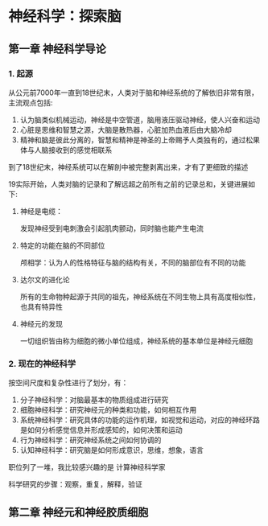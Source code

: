# 神经科学：探索脑

## 第一章 神经科学导论

### 1. 起源

从公元前7000年一直到18世纪末，人类对于脑和神经系统的了解依旧非常有限，主流观点包括:

1. 认为脑类似机械运动，神经是中空管道，脑用液压驱动神经，使人兴奋和运动
2. 心脏是思维和智慧之源，大脑是散热器，心脏加热血液后由大脑冷却
3. 精神和脑是彼此分离的，智慧和精神是神圣的上帝赐予人类独有的，通过松果体与人脑接收到的感觉相联系

到了18世纪末，神经系统可以在解剖中被完整剥离出来，才有了更细致的描述

19实际开始，人类对脑的记录和了解远超之前所有之前的记录总和，关键进展如下:

1. 神经是电缆：
    
    发现神经受到电刺激会引起肌肉颤动，同时脑也能产生电流
2. 特定的功能在脑的不同部位

    颅相学：认为人的性格特征与脑的结构有关，不同的脑部位有不同的功能
3. 达尔文的进化论

    所有的生命物种起源于共同的祖先，神经系统在不同生物上具有高度相似性，也具有特异性
4. 神经元的发现

    一切组织皆由称为细胞的微小单位组成，神经系统的基本单位是神经元细胞

### 2. 现在的神经科学

按空间尺度和复杂性进行了划分，有：

1. 分子神经科学：对脑最基本的物质组成进行研究
2. 细胞神经科学：研究神经元的种类和功能，如何相互作用
3. 系统神经科学：研究具体的功能的运作机理，如视觉和运动，对应的神经环路是如何分析感觉信息并形成感知的，如何决策和运动
4. 行为神经科学：研究神经系统之间如何协调的
5. 认知神经科学：研究脑是如何形成意识，思维，想象，语言

职位列了一堆，我比较感兴趣的是 计算神经科学家

科学研究的步骤：观察，重复，解释，验证

## 第二章 神经元和神经胶质细胞
